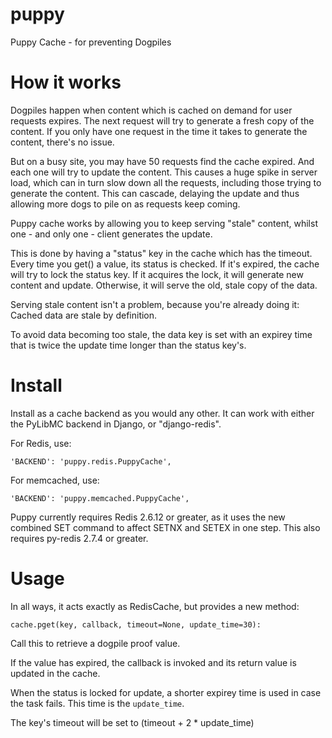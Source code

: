 puppy
=====

Puppy Cache - for preventing Dogpiles

How it works
============

Dogpiles happen when content which is cached on demand for user requests
expires.  The next request will try to generate a fresh copy of the content.
 If you only have one request in the time it takes to generate the content,
there's no issue.

But on a busy site, you may have 50 requests find the cache expired.  And each
one will try to update the content.  This causes a huge spike in server load,
which can in turn slow down all the requests, including those trying to
generate the content.  This can cascade, delaying the update and thus allowing
more dogs to pile on as requests keep coming.

Puppy cache works by allowing you to keep serving "stale" content, whilst one -
and only one - client generates the update.

This is done by having a "status" key in the cache which has the timeout.
Every time you get() a value, its status is checked.  If it's expired, the
cache will try to lock the status key.  If it acquires the lock, it will
generate new content and update.  Otherwise, it will serve the old, stale copy
of the data.

Serving stale content isn't a problem, because you're already doing it: Cached
data are stale by definition.

To avoid data becoming too stale, the data key is set with an expirey time that
is twice the update time longer than the status key's.

Install
=======

Install as a cache backend as you would any other.  It can work with either
the PyLibMC backend in Django, or "django-redis".

For Redis, use:

    'BACKEND': 'puppy.redis.PuppyCache',

For memcached, use:

    'BACKEND': 'puppy.memcached.PuppyCache',

Puppy currently requires Redis 2.6.12 or greater, as it uses the new combined
SET command to affect SETNX and SETEX in one step.  This also requires
py-redis 2.7.4 or greater.

Usage
=====

In all ways, it acts exactly as RedisCache, but provides a new method:

    cache.pget(key, callback, timeout=None, update_time=30):

Call this to retrieve a dogpile proof value.

If the value has expired, the callback is invoked and its return value is
updated in the cache.

When the status is locked for update, a shorter expirey time is used in case
the task fails.  This time is the `update_time`.

The key's timeout will be set to (timeout + 2 * update_time)

